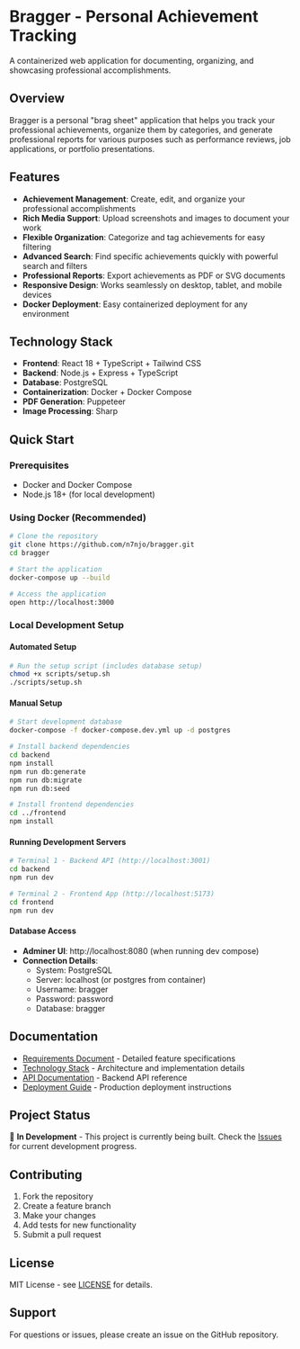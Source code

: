 # Bragger - Personal Achievement Tracking

A containerized web application for documenting, organizing, and showcasing professional accomplishments.

## Overview

Bragger is a personal "brag sheet" application that helps you track your professional achievements, organize them by categories, and generate professional reports for various purposes such as performance reviews, job applications, or portfolio presentations.

## Features

- **Achievement Management**: Create, edit, and organize your professional accomplishments
- **Rich Media Support**: Upload screenshots and images to document your work
- **Flexible Organization**: Categorize and tag achievements for easy filtering
- **Advanced Search**: Find specific achievements quickly with powerful search and filters
- **Professional Reports**: Export achievements as PDF or SVG documents
- **Responsive Design**: Works seamlessly on desktop, tablet, and mobile devices
- **Docker Deployment**: Easy containerized deployment for any environment

## Technology Stack

- **Frontend**: React 18 + TypeScript + Tailwind CSS
- **Backend**: Node.js + Express + TypeScript
- **Database**: PostgreSQL
- **Containerization**: Docker + Docker Compose
- **PDF Generation**: Puppeteer
- **Image Processing**: Sharp

## Quick Start

### Prerequisites
- Docker and Docker Compose
- Node.js 18+ (for local development)

### Using Docker (Recommended)
```bash
# Clone the repository
git clone https://github.com/n7njo/bragger.git
cd bragger

# Start the application
docker-compose up --build

# Access the application
open http://localhost:3000
```

### Local Development Setup

#### Automated Setup
```bash
# Run the setup script (includes database setup)
chmod +x scripts/setup.sh
./scripts/setup.sh
```

#### Manual Setup
```bash
# Start development database
docker-compose -f docker-compose.dev.yml up -d postgres

# Install backend dependencies
cd backend
npm install
npm run db:generate
npm run db:migrate
npm run db:seed

# Install frontend dependencies  
cd ../frontend
npm install
```

#### Running Development Servers
```bash
# Terminal 1 - Backend API (http://localhost:3001)
cd backend
npm run dev

# Terminal 2 - Frontend App (http://localhost:5173)
cd frontend  
npm run dev
```

#### Database Access
- **Adminer UI**: http://localhost:8080 (when running dev compose)
- **Connection Details**:
  - System: PostgreSQL
  - Server: localhost (or postgres from container)
  - Username: bragger
  - Password: password
  - Database: bragger

## Documentation

- [Requirements Document](./REQUIREMENTS.md) - Detailed feature specifications
- [Technology Stack](./TECH_STACK.md) - Architecture and implementation details
- [API Documentation](./docs/API.md) - Backend API reference
- [Deployment Guide](./docs/DEPLOYMENT.md) - Production deployment instructions

## Project Status

🚧 **In Development** - This project is currently being built. Check the [Issues](https://github.com/n7njo/bragger/issues) for current development progress.

## Contributing

1. Fork the repository
2. Create a feature branch
3. Make your changes
4. Add tests for new functionality
5. Submit a pull request

## License

MIT License - see [LICENSE](./LICENSE) for details.

## Support

For questions or issues, please create an issue on the GitHub repository.
